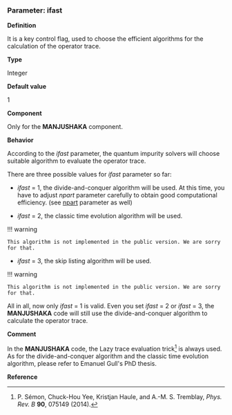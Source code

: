 ### Parameter: ifast

**Definition**

It is a key control flag, used to choose the efficient algorithms for the calculation of the operator trace. 

**Type**

Integer

**Default value**

1

**Component**

Only for the **MANJUSHAKA** component.

**Behavior**

According to the *ifast* parameter, the quantum impurity solvers will choose suitable algorithm to evaluate the operator trace.

There are three possible values for *ifast* parameter so far:

* *ifast* = 1, the divide-and-conquer algorithm will be used. At this time, you have to adjust *npart* parameter carefully to obtain good computational efficiency. (see [npart](p_npart.md) parameter as well)

* *ifast* = 2, the classic time evolution algorithm will be used. 

!!! warning

    This algorithm is not implemented in the public version. We are sorry for that.

* *ifast* = 3, the skip listing algorithm will be used. 

!!! warning

    This algorithm is not implemented in the public version. We are sorry for that.

All in all, now only *ifast* = 1 is valid. Even you set *ifast* = 2 or *ifast* = 3, the **MANJUSHAKA** code will still use the divide-and-conquer algorithm to calculate the operator trace.

**Comment**

In the **MANJUSHAKA** code, the Lazy trace evaluation trick[^1] is always used. As for the divide-and-conquer algorithm and the classic time evolution algorithm, please refer to Emanuel Gull's PhD thesis. 

**Reference**

[^1]: P. Sémon, Chuck-Hou Yee, Kristjan Haule, and A.-M. S. Tremblay, *Phys. Rev. B* **90**, 075149 (2014).